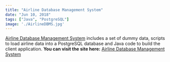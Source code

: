 ```yaml
---
title: "Airline Database Management System"
date: "Jun 10, 2018"
tags: ["Java", "PostgreSQL"]
image: './AirlineDBMS.jpg'
---
```


[Airline Database Management System] includes a set of dummy data, scripts to
 load airline data into a PostgreSQL database and Java code to build the client
  application. **You can visit the
  site here:**
[Airline Database Management System]

<!--- reference links --->
[Airline Database Management System]: <https://github.com/RBoshae/AirlineDatabase>
